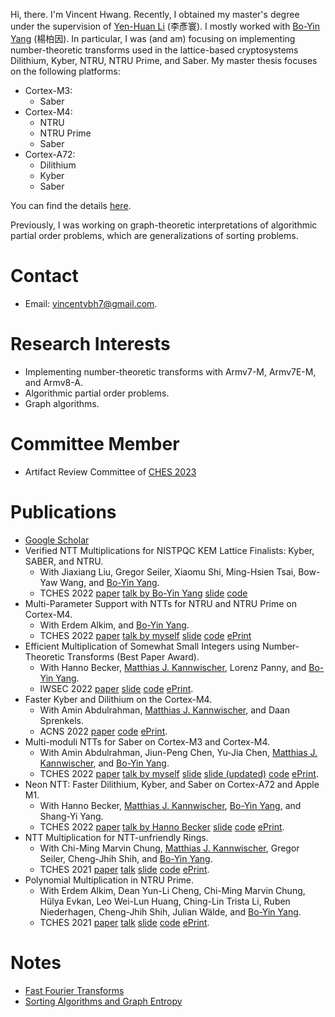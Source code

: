

Hi, there. I'm Vincent Hwang.
Recently, I obtained my master's degree under the supervision of [Yen-Huan Li](https://sites.google.com/site/yenhuanli/home) (李彥寰).
I mostly worked with [Bo-Yin Yang](https://homepage.iis.sinica.edu.tw/pages/byyang/index_en.html) (楊柏因).
In particular, I was (and am) focusing on implementing number-theoretic transforms used in the lattice-based cryptosystems Dilithium, Kyber, NTRU, NTRU Prime, and Saber.
My master thesis focuses on the following platforms:
- Cortex-M3:
    - Saber
- Cortex-M4:
    - NTRU
    - NTRU Prime
    - Saber
- Cortex-A72:
    - Dilithium
    - Kyber
    - Saber

You can find the details [here](https://github.com/vincentvbh/NTTs_with_Armv7-M_Armv7E-M_Armv8-A).

Previously, I was working on graph-theoretic interpretations of algorithmic partial order problems,
which are generalizations of sorting problems.

# Contact
- Email: vincentvbh7@gmail.com.

# Research Interests
- Implementing number-theoretic transforms with Armv7-M, Armv7E-M, and Armv8-A.
- Algorithmic partial order problems.
- Graph algorithms.

# Committee Member
- Artifact Review Committee of [CHES 2023](https://ches.iacr.org/2023/)

# Publications
- [Google Scholar](https://scholar.google.com.ec/citations?user=idEjFxoAAAAJ&hl=en)
- Verified NTT Multiplications for NISTPQC KEM Lattice Finalists: Kyber, SABER, and NTRU.
    - With Jiaxiang Liu, Gregor Seiler, Xiaomu Shi, Ming-Hsien Tsai, Bow-Yaw Wang, and [Bo-Yin Yang](https://homepage.iis.sinica.edu.tw/pages/byyang/index_en.html).
    - TCHES 2022 [paper](https://vincentvbh.github.io/papers/TCHES2022_4_26.pdf) [talk by Bo-Yin Yang](https://youtu.be/TSUtA5hmrtk?t=4011) [slide](https://vincentvbh.github.io/slides/TCHES2022_4_26_slide.pdf) [code](https://github.com/fmlab-iis/cryptoline)
- Multi-Parameter Support with NTTs for NTRU and NTRU Prime on Cortex-M4.
    - With Erdem Alkim, and [Bo-Yin Yang](https://homepage.iis.sinica.edu.tw/pages/byyang/index_en.html).
    - TCHES 2022 [paper](https://vincentvbh.github.io/papers/TCHES2022_4_13.pdf) [talk by myself](https://youtu.be/TSUtA5hmrtk?t=2825) [slide](https://vincentvbh.github.io/slides/TCHES2022_4_13_slide.pdf) [code](https://github.com/vincentvbh/multi-params-ntt_NTRU_NTRUPrime) [ePrint](https://vincentvbh.github.io/papers/2022-930.pdf)
- Efficient Multiplication of Somewhat Small Integers using Number-Theoretic Transforms (Best Paper Award).
    - With Hanno Becker, [Matthias J. Kannwischer](https://kannwischer.eu), Lorenz Panny, and [Bo-Yin Yang](https://homepage.iis.sinica.edu.tw/pages/byyang/index_en.html).
    - IWSEC 2022 [paper](https://vincentvbh.github.io/papers/978-3-031-15255-9_1.pdf) [slide](https://vincentvbh.github.io/slides/20220831_ntt-int-mul.pdf) [code](https://github.com/ntt-int-mul/ntt-int-mul-m3) [ePrint](https://vincentvbh.github.io/papers/2022-439.pdf).
- Faster Kyber and Dilithium on the Cortex-M4.
    - With Amin Abdulrahman, [Matthias J. Kannwischer](https://kannwischer.eu), and Daan Sprenkels.
    - ACNS 2022 [paper](https://vincentvbh.github.io/papers/978-3-031-15255-9_1.pdf) [code](https://github.com/FasterKyberDilithiumM4/FasterKyberDilithiumM4) [ePrint](https://vincentvbh.github.io/papers/2022-112.pdf).
- Multi-moduli NTTs for Saber on Cortex-M3 and Cortex-M4.
    - With Amin Abdulrahman, Jiun-Peng Chen, Yu-Jia Chen, [Matthias J. Kannwischer](https://kannwischer.eu), and [Bo-Yin Yang](https://homepage.iis.sinica.edu.tw/pages/byyang/index_en.html).
    - TCHES 2022 [paper](https://vincentvbh.github.io/papers/TCHES2022_1_05.pdf) [talk by myself](https://youtu.be/TSUtA5hmrtk?t=179) [slide](https://vincentvbh.github.io/slides/TCHES2022_1_05_slide.pdf) [slide (updated)](https://vincentvbh.github.io/slides/TCHES2022_1_05_slide_updated.pdf) [code](https://github.com/multi-moduli-ntt-saber/multi-moduli-ntt-saber) [ePrint](https://vincentvbh.github.io/papers/2021-995.pdf).
- Neon NTT: Faster Dilithium, Kyber, and Saber on Cortex-A72 and Apple M1.
    - With Hanno Becker, [Matthias J. Kannwischer](https://kannwischer.eu), [Bo-Yin Yang](https://homepage.iis.sinica.edu.tw/pages/byyang/index_en.html), and Shang-Yi Yang.
    - TCHES 2022 [paper](https://vincentvbh.github.io/papers/TCHES2022_1_08.pdf) [talk by Hanno Becker](https://youtu.be/TSUtA5hmrtk?t=1491) [slide](https://vincentvbh.github.io/slides/TCHES2022_1_08_slide.pptx) [code](https://github.com/neon-ntt/neon-ntt) [ePrint](https://vincentvbh.github.io/papers/2021-986.pdf).
- NTT Multiplication for NTT-unfriendly Rings.
    - With Chi-Ming Marvin Chung, [Matthias J. Kannwischer](https://kannwischer.eu), Gregor Seiler, Cheng-Jhih Shih, and [Bo-Yin Yang](https://homepage.iis.sinica.edu.tw/pages/byyang/index_en.html).
    - TCHES 2021 [paper](https://vincentvbh.github.io/papers/TCHES2021_2_06.pdf) [talk](https://youtube.com/watch?v=a9_-jhD2ZG0) [slide](https://vincentvbh.github.io/slides/TCHES2021_2_06.slide.pdf) [code](https://github.com/ntt-polymul/ntt-polymul) [ePrint](https://vincentvbh.github.io/papers/2020-1397.pdf).
- Polynomial Multiplication in NTRU Prime.
    - With Erdem Alkim, Dean Yun-Li Cheng, Chi-Ming Marvin Chung, Hülya Evkan, Leo Wei-Lun Huang, Ching-Lin Trista Li, Ruben Niederhagen, Cheng-Jhih Shih, Julian Wälde, and [Bo-Yin Yang](https://homepage.iis.sinica.edu.tw/pages/byyang/index_en.html).
    - TCHES 2021 [paper](https://vincentvbh.github.io/papers/TCHES2021_1_09.pdf) [talk](https://youtube.com/watch?v=F95gXPfXrBA) [slide](https://vincentvbh.github.io/slides/TCHES2021_1_09_slide.pdf) [code](https://github.com/vincentvbh/NTRUPrime-PolyMul) [ePrint](https://vincentvbh.github.io/papers/2020-1216.pdf).





# Notes
- [Fast Fourier Transforms](./FFT.html)
- [Sorting Algorithms and Graph Entropy](./sort.html)

